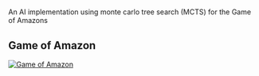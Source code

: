 # 
An AI implementation using monte carlo tree search (MCTS) for the Game of Amazons
## Game of Amazon
[![Game of Amazon](http://www.solitairelaboratory.com/amazons2.gif)](http://www.solitairelaboratory.com/amazons.html)
